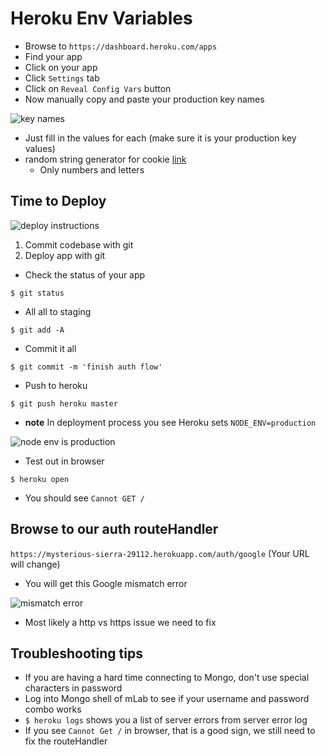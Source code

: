 # Heroku Env Variables

* Browse to `https://dashboard.heroku.com/apps`
* Find your app
* Click on your app
* Click `Settings` tab
* Click on `Reveal Config Vars` button
* Now manually copy and paste your production key names

![key names](https://i.imgur.com/OtULMDV.png)

* Just fill in the values for each (make sure it is your production key values)
* random string generator for cookie [link](https://www.random.org/strings/?num=10&len=20&digits=on&upperalpha=on&loweralpha=on&unique=on&format=html&rnd=new)
    - Only numbers and letters

## Time to Deploy
![deploy instructions](https://i.imgur.com/AvW68RY.png)

1. Commit codebase with git
2. Deploy app with git

* Check the status of your app

`$ git status`

* All all to staging

`$ git add -A`

* Commit it all

`$ git commit -m 'finish auth flow'`

* Push to heroku

`$ git push heroku master`

* **note** In deployment process you see Heroku sets `NODE_ENV=production`

![node env is production](https://i.imgur.com/6Ic2tYO.png)

* Test out in browser

`$ heroku open`

* You should see `Cannot GET /`

## Browse to our auth routeHandler

`https://mysterious-sierra-29112.herokuapp.com/auth/google` (Your URL will change)

* You will get this Google mismatch error

![mismatch error](https://i.imgur.com/MdLW6z6.png)

* Most likely a http vs https issue we need to fix

## Troubleshooting tips
* If you are having a hard time connecting to Mongo, don't use special characters in password
* Log into Mongo shell of mLab to see if your username and password combo works
* `$ heroku logs` shows you a list of server errors from server error log
* If you see `Cannot Get /` in browser, that is a good sign, we still need to fix the routeHandler
